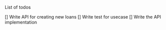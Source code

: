 List of todos

[] Write API for creating new loans
    [] Write test for usecase
    [] Write the API implementation